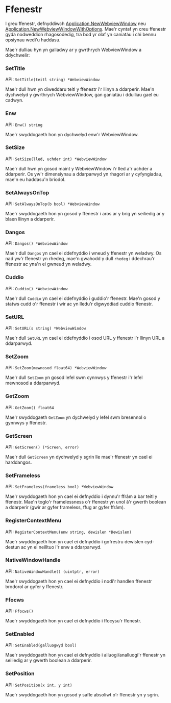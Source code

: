 # Ffenestr

I greu ffenestr, defnyddiwch
[Application.NewWebviewWindow](application.md#newwebviewwindow) neu
[Application.NewWebviewWindowWithOptions](application.md#newwebviewwindowwithoptions).
Mae'r cyntaf yn creu ffenestr gyda nodweddion rhagosodedig, tra bod yr olaf yn
caniatáu i chi bennu opsiynau wedi'u haddasu.

Mae'r dulliau hyn yn galladwy ar y gwrthrych WebviewWindow a ddychwelir:

### SetTitle

API: `SetTitle(teitl string) *WebviewWindow`

Mae'r dull hwn yn diweddaru teitl y ffenestr i'r llinyn a ddarperir. Mae'n dychwelyd
y gwrthrych WebviewWindow, gan ganiatáu i ddulliau gael eu cadwyn.

### Enw

API: `Enw() string`

Mae'r swyddogaeth hon yn dychwelyd enw'r WebviewWindow.

### SetSize

API: `SetSize(lled, uchder int) *WebviewWindow`

Mae'r dull hwn yn gosod maint y WebviewWindow i'r lled a'r uchder a ddarperir. Os
yw'r dimensiynau a ddarparwyd yn rhagori ar y cyfyngiadau, mae'n eu haddasu'n briodol.

### SetAlwaysOnTop

API: `SetAlwaysOnTop(b bool) *WebviewWindow`

Mae'r swyddogaeth hon yn gosod y ffenestr i aros ar y brig yn seiliedig ar y blaen
llinyn a ddarperir.

### Dangos

API: `Dangos() *WebviewWindow`

Mae'r dull `Dangos` yn cael ei ddefnyddio i wneud y ffenestr yn weladwy. Os
nad yw'r ffenestr yn rhedeg, mae'n gwahodd y dull `rhedeg` i ddechrau'r ffenestr
ac yna'n ei gwneud yn weladwy.

### Cuddio

API: `Cuddio() *WebviewWindow`

Mae'r dull `Cuddio` yn cael ei ddefnyddio i guddio'r ffenestr. Mae'n gosod y
statws cudd o'r ffenestr i wir ac yn lledu'r digwyddiad cuddio ffenestr.

### SetURL

API: `SetURL(s string) *WebviewWindow`

Mae'r dull `SetURL` yn cael ei ddefnyddio i osod URL y ffenestr i'r llinyn URL a ddarparwyd.

### SetZoom

API: `SetZoom(mewnosod float64) *WebviewWindow`

Mae'r dull `SetZoom` yn gosod lefel swm cynnwys y ffenestr i'r lefel mewnosod a ddarparwyd.

### GetZoom

API: `GetZoom() float64`

Mae'r swyddogaeth `GetZoom` yn dychwelyd y lefel swm bresennol o gynnwys y ffenestr.

### GetScreen

API: `GetScreen() (*Screen, error)`

Mae'r dull `GetScreen` yn dychwelyd y sgrin lle mae'r ffenestr yn cael ei harddangos.

### SetFrameless

API: `SetFrameless(frameless bool) *WebviewWindow`

Mae'r swyddogaeth hon yn cael ei defnyddio i dynnu'r ffrâm a bar teitl y ffenestr.
Mae'n toglo'r framelessness o'r ffenestr yn unol â'r gwerth boolean a ddarperir
(gwir ar gyfer frameless, ffug ar gyfer ffrâm).

### RegisterContextMenu

API: `RegisterContextMenu(enw string, dewislen *Dewislen)`

Mae'r swyddogaeth hon yn cael ei defnyddio i gofrestru dewislen cyd-destun ac
yn ei neilltuo i'r enw a ddarparwyd.

### NativeWindowHandle

API: `NativeWindowHandle() (uintptr, error)`

Mae'r swyddogaeth hon yn cael ei defnyddio i nodi'r handlen ffenestr brodorol
ar gyfer y ffenestr.

### Ffocws

API: `Ffocws()`

Mae'r swyddogaeth hon yn cael ei defnyddio i ffocysu'r ffenestr.

### SetEnabled

API: `SetEnabled(galluogwyd bool)`

Mae'r swyddogaeth hon yn cael ei defnyddio i alluogi/analluogi'r ffenestr yn
seiliedig ar y gwerth boolean a ddarperir.

### SetPosition

API: `SetPosition(x int, y int)`

Mae'r swyddogaeth hon yn gosod y safle absoliwt o'r ffenestr yn y sgrin.
